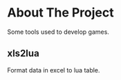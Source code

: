 # About The Project

Some tools used to develop games.

## xls2lua

Format data in excel to lua table.